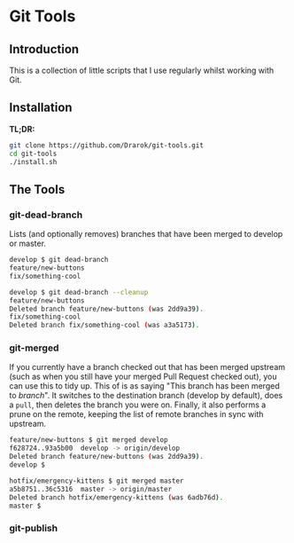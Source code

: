 # Git Tools

## Introduction

This is a collection of little scripts that I use regularly whilst working with Git.

## Installation

**TL;DR:**
```bash
git clone https://github.com/Drarok/git-tools.git
cd git-tools
./install.sh
```

## The Tools

### git-dead-branch

Lists (and optionally removes) branches that have been merged to develop or master.

```bash
develop $ git dead-branch
feature/new-buttons
fix/something-cool

develop $ git dead-branch --cleanup
feature/new-buttons
Deleted branch feature/new-buttons (was 2dd9a39).
fix/something-cool
Deleted branch fix/something-cool (was a3a5173).
```

### git-merged

If you currently have a branch checked out that has been merged upstream (such as when you still have your merged Pull Request checked out), you can use this to tidy up. This of is as saying "This branch has been merged to *branch*".
It switches to the destination branch (develop by default), does a `pull`, then deletes the branch you were on.
Finally, it also performs a prune on the remote, keeping the list of remote branches in sync with upstream.

```bash
feature/new-buttons $ git merged develop
f628724..93a5b00  develop -> origin/develop
Deleted branch feature/new-buttons (was 2dd9a39).
develop $

hotfix/emergency-kittens $ git merged master
a5b8751..36c5316  master -> origin/master
Deleted branch hotfix/emergency-kittens (was 6adb76d).
master $
```

### git-publish
